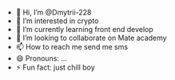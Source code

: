 
- 👋 Hi, I’m @Dmytrii-228
- 👀 I’m interested in crypto
- 🌱 I’m currently learning front end develop
- 💞️ I’m looking to collaborate on Mate academy
- 📫 How to reach me send me sms
- 😄 Pronouns: ...
- ⚡ Fun fact: just chill boy

<!---
Dmytrii-228/Dmytrii-228 is a ✨ special ✨ repository because its `README.md` (this file) appears on your GitHub profile.
You can click the Preview link to take a look at your changes.
--->
